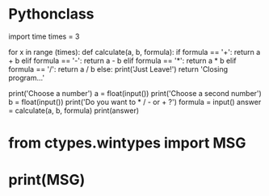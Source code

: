 # Pythonclass
import time
times = 3

for x in range (times):
  def calculate(a, b, formula):
    if formula == '+':
      return a + b
    elif formula == '-':
      return a - b
    elif formula == '*':
      return a * b
    elif formula == '/':
      return a / b
    else:
      print('Just Leave!')
      return 'Closing program...'

  print('Choose a number')
  a = float(input())
  print('Choose a second number')
  b = float(input())
  print('Do you want to * / - or + ?')
  formula = input()
  answer = calculate(a, b, formula)
  print(answer)
# from ctypes.wintypes import MSG


# print(MSG)
